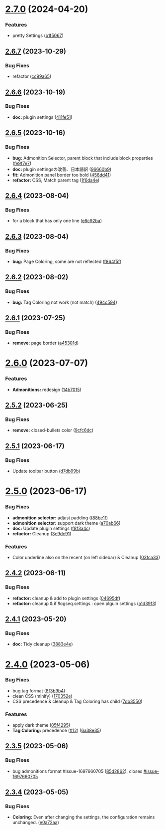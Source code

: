 # [2.7.0](https://github.com/YU000jp/logseq-plugin-panel-coloring/compare/v2.6.7...v2.7.0) (2024-04-20)


### Features

* pretty Settings ([b1f5067](https://github.com/YU000jp/logseq-plugin-panel-coloring/commit/b1f5067bae4ef01a9767412b95dae65d163d1bb7))

## [2.6.7](https://github.com/YU000jp/logseq-plugin-panel-coloring/compare/v2.6.6...v2.6.7) (2023-10-29)


### Bug Fixes

* refactor ([cc99a65](https://github.com/YU000jp/logseq-plugin-panel-coloring/commit/cc99a65c34a087c6b1c6735b2f041ed3ebe2ddb0))

## [2.6.6](https://github.com/YU000jp/logseq-plugin-panel-coloring/compare/v2.6.5...v2.6.6) (2023-10-19)


### Bug Fixes

* **doc:** plugin settings ([411fe51](https://github.com/YU000jp/logseq-plugin-panel-coloring/commit/411fe51fc9a94f0259e56358f24713b0cacb2f22))

## [2.6.5](https://github.com/YU000jp/logseq-plugin-panel-coloring/compare/v2.6.4...v2.6.5) (2023-10-16)


### Bug Fixes

* **bug:** Admonition Selector, parent block that include block properties ([fe9f7e7](https://github.com/YU000jp/logseq-plugin-panel-coloring/commit/fe9f7e7331203756344c30123cd54dfc2cf4b3f1))
* **doc:** plugin settingsの改善、日本語訳 ([96660b9](https://github.com/YU000jp/logseq-plugin-panel-coloring/commit/96660b9e2f99e1d59dc817af91370a3802c7ed8f))
* **fit:** Admonition panel border too bold ([456dd41](https://github.com/YU000jp/logseq-plugin-panel-coloring/commit/456dd41df99bffcfb446eaf7690c02dd618399ed))
* **refactor:** CSS, Match parent tag ([1f6da4e](https://github.com/YU000jp/logseq-plugin-panel-coloring/commit/1f6da4e60a019a8ce96aed3375d50365d71cd728))

## [2.6.4](https://github.com/YU000jp/logseq-plugin-panel-coloring/compare/v2.6.3...v2.6.4) (2023-08-04)


### Bug Fixes

* for a block that has only one line ([e8c92ba](https://github.com/YU000jp/logseq-plugin-panel-coloring/commit/e8c92bab7cfc64d69577b87dffdcaafa901b2b41))

## [2.6.3](https://github.com/YU000jp/logseq-plugin-panel-coloring/compare/v2.6.2...v2.6.3) (2023-08-04)


### Bug Fixes

* **bug:** Page Coloring, some are not reflected ([f864f5f](https://github.com/YU000jp/logseq-plugin-panel-coloring/commit/f864f5f0ac49abc1b164674ab6d5d0fb44d2debe))

## [2.6.2](https://github.com/YU000jp/logseq-plugin-panel-coloring/compare/v2.6.1...v2.6.2) (2023-08-02)


### Bug Fixes

* **bug:** Tag Coloring not work (not match) ([494c594](https://github.com/YU000jp/logseq-plugin-panel-coloring/commit/494c5947bf334a0a0ea365705cae00ff30a57b2d))

## [2.6.1](https://github.com/YU000jp/logseq-plugin-panel-coloring/compare/v2.6.0...v2.6.1) (2023-07-25)


### Bug Fixes

* **remove:** page border ([a45301d](https://github.com/YU000jp/logseq-plugin-panel-coloring/commit/a45301d85121627a5f2f91277a5c9fd23a9efa55))

# [2.6.0](https://github.com/YU000jp/logseq-plugin-panel-coloring/compare/v2.5.2...v2.6.0) (2023-07-07)


### Features

* **Admonitions:** redesign ([14b7015](https://github.com/YU000jp/logseq-plugin-panel-coloring/commit/14b70151e0e117c0a9e39099fb55a30973e8135f))

## [2.5.2](https://github.com/YU000jp/logseq-plugin-panel-coloring/compare/v2.5.1...v2.5.2) (2023-06-25)


### Bug Fixes

* **remove:** closed-bullets color ([9cfc6dc](https://github.com/YU000jp/logseq-plugin-panel-coloring/commit/9cfc6dcec82f5d70b12bc63af2b53e0335657678))

## [2.5.1](https://github.com/YU000jp/logseq-plugin-panel-coloring/compare/v2.5.0...v2.5.1) (2023-06-17)


### Bug Fixes

* Update toolbar button ([d7db99b](https://github.com/YU000jp/logseq-plugin-panel-coloring/commit/d7db99bd914b212df2f7af00ffbd698469a5fd1c))

# [2.5.0](https://github.com/YU000jp/logseq-plugin-panel-coloring/compare/v2.4.2...v2.5.0) (2023-06-17)


### Bug Fixes

* **admonition selector:** adjust padding ([f88be1f](https://github.com/YU000jp/logseq-plugin-panel-coloring/commit/f88be1fa13be5489a4238afd5b8dde029ed11591))
* **admonition selector:** support dark theme ([a70ab66](https://github.com/YU000jp/logseq-plugin-panel-coloring/commit/a70ab66d38b31fe5c8046c9b22d44fb70b7098a1))
* **doc:** Update plugin settings ([f8f3a4c](https://github.com/YU000jp/logseq-plugin-panel-coloring/commit/f8f3a4c3cab8d501cd15706049410866f15e52f3))
* **refactor:** Cleanup ([3e9dc91](https://github.com/YU000jp/logseq-plugin-panel-coloring/commit/3e9dc916d0509ad5ce2de3c008fa5e02b8ecb94f))


### Features

* Color underline also on the recent (on left sidebar) & Cleanup ([03fca33](https://github.com/YU000jp/logseq-plugin-panel-coloring/commit/03fca334c70d267665ffe86bea8890e6488f6fba))

## [2.4.2](https://github.com/YU000jp/logseq-plugin-panel-coloring/compare/v2.4.1...v2.4.2) (2023-06-11)


### Bug Fixes

* **refactor:** cleanup & add to plugin settings ([04695df](https://github.com/YU000jp/logseq-plugin-panel-coloring/commit/04695df70e587ea6f7b28442f294fc3293dbe6f4))
* **refactor:** cleanup & if !logseq.settings : open plguin settings ([a1d39f3](https://github.com/YU000jp/logseq-plugin-panel-coloring/commit/a1d39f33ad5bda4e345cb28d3341beb860ee798e))

## [2.4.1](https://github.com/YU000jp/logseq-plugin-panel-coloring/compare/v2.4.0...v2.4.1) (2023-05-20)


### Bug Fixes

* **doc:** Tidy cleanup ([3883e4e](https://github.com/YU000jp/logseq-plugin-panel-coloring/commit/3883e4edf22772eef7a513c78d8b5e0384bd8627))

# [2.4.0](https://github.com/YU000jp/logseq-plugin-panel-coloring/compare/v2.3.5...v2.4.0) (2023-05-06)


### Bug Fixes

* bug tag format ([8f3b9b4](https://github.com/YU000jp/logseq-plugin-panel-coloring/commit/8f3b9b4044640f035581ded260e0d87ea69b15f1))
* clean CSS (minify) ([170352e](https://github.com/YU000jp/logseq-plugin-panel-coloring/commit/170352e8cddcfbd2b0016986d53a7d3e6565ee38))
* CSS precedence & cleanup & Tag Coloring has child ([7db3550](https://github.com/YU000jp/logseq-plugin-panel-coloring/commit/7db35505b3a4f4b8c7e1c9d65d8d438ac7fb9fca))


### Features

* apply dark theme ([85f4295](https://github.com/YU000jp/logseq-plugin-panel-coloring/commit/85f4295cb30c9a396995dc59d27aef440a11c23a))
* **Tag Coloring:** precedence ([#12](https://github.com/YU000jp/logseq-plugin-panel-coloring/issues/12)) ([6a38e35](https://github.com/YU000jp/logseq-plugin-panel-coloring/commit/6a38e35c2886093af730d8bb7a1843d11596cc83))

## [2.3.5](https://github.com/YU000jp/logseq-plugin-panel-coloring/compare/v2.3.4...v2.3.5) (2023-05-06)


### Bug Fixes

* bug admonitions format #issue-1697660705 ([85d2862](https://github.com/YU000jp/logseq-plugin-panel-coloring/commit/85d28622db4319948d86bbda11aa9074d5f78ddf)), closes [#issue-1697660705](https://github.com/YU000jp/logseq-plugin-panel-coloring/issues/issue-1697660705)

## [2.3.4](https://github.com/YU000jp/logseq-plugin-panel-coloring/compare/v2.3.3...v2.3.4) (2023-05-05)


### Bug Fixes

* **Coloring:** Even after changing the settings, the configuration remains unchanged. ([e0a72aa](https://github.com/YU000jp/logseq-plugin-panel-coloring/commit/e0a72aa30ea82b5dd6aa8649cbe50f8b2bcef601))
